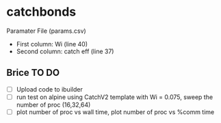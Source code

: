 # catchbonds

Paramater File (params.csv)
- First column: Wi (line 40)
- Second column: catch eff (line 37)

## Brice TO DO
- [ ] Upload code to ibuilder
- [ ] run test on alpine using CatchV2 template with Wi = 0.075, sweep the number of proc (16,32,64)
- [ ] plot number of proc vs wall time, plot number of proc vs %comm time
